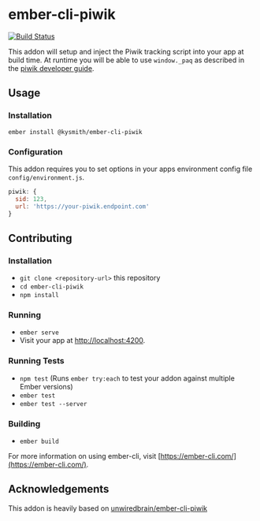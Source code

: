 # ember-cli-piwik
[![Build Status](https://travis-ci.org/km-smith/ember-cli-piwik.svg?branch=master)](https://travis-ci.org/km-smith/ember-cli-piwik)

This addon will setup and inject the Piwik tracking script into your app at build time. At runtime you will be
able to use `window._paq` as described in the [piwik developer guide](https://developer.matomo.org/guides/tracking-javascript-guide).

## Usage
### Installation
`ember install @kysmith/ember-cli-piwik`

### Configuration
This addon requires you to set options in your apps environment config file `config/environment.js`.

```javascript
piwik: {
  sid: 123,
  url: 'https://your-piwik.endpoint.com'
}
```

## Contributing
### Installation

* `git clone <repository-url>` this repository
* `cd ember-cli-piwik`
* `npm install`

### Running

* `ember serve`
* Visit your app at [http://localhost:4200](http://localhost:4200).

### Running Tests

* `npm test` (Runs `ember try:each` to test your addon against multiple Ember versions)
* `ember test`
* `ember test --server`

### Building

* `ember build`

For more information on using ember-cli, visit [https://ember-cli.com/](https://ember-cli.com/).

## Acknowledgements
This addon is heavily based on [unwiredbrain/ember-cli-piwik](https://github.com/unwiredbrain/ember-cli-piwik)
